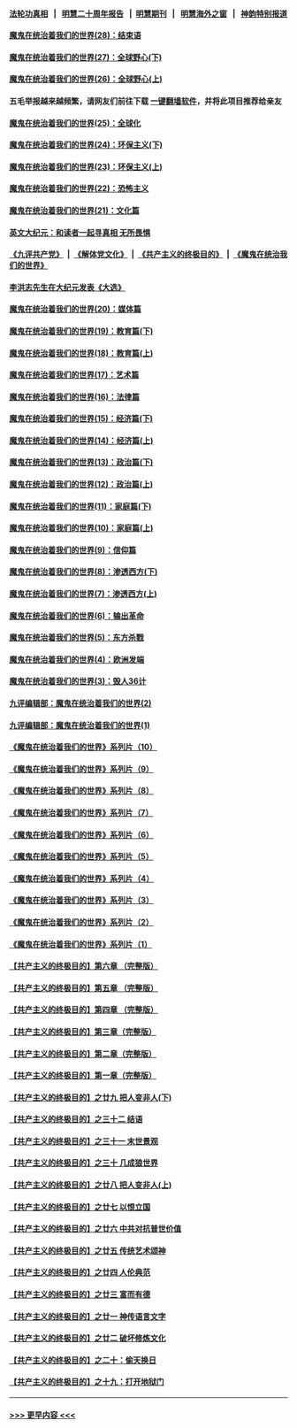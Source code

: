 #### [法轮功真相](https://github.com/gfw-breaker/truth/blob/master/README.md?t=0) &nbsp;&nbsp;|&nbsp;&nbsp; [明慧二十周年报告](https://github.com/gfw-breaker/mh-reports/blob/master/README.md?t=0) &nbsp;&nbsp;|&nbsp;&nbsp;[明慧期刊](https://github.com/gfw-breaker/mh-qikan) &nbsp;&nbsp;|&nbsp;&nbsp; [明慧海外之窗](https://github.com/gfw-breaker/mh-news/blob/master/README.md?t=0) &nbsp;&nbsp;|&nbsp;&nbsp; [神韵特别报道](https://github.com/gfw-breaker/mh-news/blob/master/shenyun.md?t=0)
#### [魔鬼在统治着我们的世界(28)：结束语](../pages/nsc422/n10936246.md?t=07181501) 
#### [魔鬼在统治着我们的世界(27)：全球野心(下)](../pages/nsc422/n10928319.md?t=07181501) 
#### [魔鬼在统治着我们的世界(26)：全球野心(上)](../pages/nsc422/n10900318.md?t=07181501) 
#### 五毛举报越来越频繁，请网友们前往下载 [一键翻墙软件](https://github.com/gfw-breaker/ssr-accounts)，并将此项目推荐给亲友
#### [魔鬼在统治着我们的世界(25)：全球化](../pages/nsc422/n10788205.md?t=07181501) 
#### [魔鬼在统治着我们的世界(24)：环保主义(下)](../pages/nsc422/n10695307.md?t=07181501) 
#### [魔鬼在统治着我们的世界(23)：环保主义(上)](../pages/nsc422/n10688613.md?t=07181501) 
#### [魔鬼在统治着我们的世界(22)：恐怖主义](../pages/nsc422/n10614727.md?t=07181501) 
#### [魔鬼在统治着我们的世界(21)：文化篇](../pages/nsc422/n10597706.md?t=07181501) 
#### [英文大纪元：和读者一起寻真相 无所畏惧](../pages/nsc422/n12542027.md?t=07181501) 
#### [《九评共产党》](https://github.com/begood0513/9ping.md/blob/master/README.md) &nbsp;|&nbsp; [《解体党文化》](../../../../jtdwh.md/blob/master/README.md)  &nbsp;|&nbsp; [《共产主义的终极目的》](../../../../gczydzjmd.md/blob/master/README.md) &nbsp;|&nbsp; [《魔鬼在统治我们的世界》](../../../../mgztzwmdsj.md/blob/master/README.md) 
#### [李洪志先生在大纪元发表《大选》](../pages/nsc422/n12534746.md?t=07181501) 
#### [魔鬼在统治着我们的世界(20)：媒体篇](../pages/nsc422/n10586579.md?t=07181501) 
#### [魔鬼在统治着我们的世界(19)：教育篇(下)](../pages/nsc422/n10564808.md?t=07181501) 
#### [魔鬼在统治着我们的世界(18)：教育篇(上)](../pages/nsc422/n10526970.md?t=07181501) 
#### [魔鬼在统治着我们的世界(17)：艺术篇](../pages/nsc422/n10499093.md?t=07181501) 
#### [魔鬼在统治着我们的世界(16)：法律篇](../pages/nsc422/n10485969.md?t=07181501) 
#### [魔鬼在统治着我们的世界(15)：经济篇(下)](../pages/nsc422/n10469975.md?t=07181501) 
#### [魔鬼在统治着我们的世界(14)：经济篇(上)](../pages/nsc422/n10457370.md?t=07181501) 
#### [魔鬼在统治着我们的世界(13)：政治篇(下)](../pages/nsc422/n10448270.md?t=07181501) 
#### [魔鬼在统治着我们的世界(12)：政治篇(上)](../pages/nsc422/n10444576.md?t=07181501) 
#### [魔鬼在统治着我们的世界(11)：家庭篇(下)](../pages/nsc422/n10440961.md?t=07181501) 
#### [魔鬼在统治着我们的世界(10)：家庭篇(上)](../pages/nsc422/n10435448.md?t=07181501) 
#### [魔鬼在统治着我们的世界(9)：信仰篇](../pages/nsc422/n10432159.md?t=07181501) 
#### [魔鬼在统治着我们的世界(8)：渗透西方(下)](../pages/nsc422/n10429603.md?t=07181501) 
#### [魔鬼在统治着我们的世界(7)：渗透西方(上)](../pages/nsc422/n10426013.md?t=07181501) 
#### [魔鬼在统治着我们的世界(6)：输出革命](../pages/nsc422/n10421536.md?t=07181501) 
#### [魔鬼在统治着我们的世界(5)：东方杀戮](../pages/nsc422/n10417707.md?t=07181501) 
#### [魔鬼在统治着我们的世界(4)：欧洲发端](../pages/nsc422/n10414890.md?t=07181501) 
#### [魔鬼在统治着我们的世界(3)：毁人36计](../pages/nsc422/n10411583.md?t=07181501) 
#### [九评编辑部：魔鬼在统治着我们的世界(2)](../pages/nsc422/n10410036.md?t=07181501) 
#### [九评编辑部：魔鬼在统治着我们的世界(1)](../pages/nsc422/n10406825.md?t=07181501) 
#### [《魔鬼在统治着我们的世界》系列片（10）](../pages/nsc422/n12292670.md?t=07181501) 
#### [《魔鬼在统治着我们的世界》系列片（9）](../pages/nsc422/n12290859.md?t=07181501) 
#### [《魔鬼在统治着我们的世界》系列片（8）](../pages/nsc422/n12287445.md?t=07181501) 
#### [《魔鬼在统治着我们的世界》系列片（7）](../pages/nsc422/n12283425.md?t=07181501) 
#### [《魔鬼在统治着我们的世界》系列片（6）](../pages/nsc422/n12282314.md?t=07181501) 
#### [《魔鬼在统治着我们的世界》系列片（5）](../pages/nsc422/n12281419.md?t=07181501) 
#### [《魔鬼在统治着我们的世界》系列片（4）](../pages/nsc422/n12274024.md?t=07181501) 
#### [《魔鬼在统治着我们的世界》系列片（3）](../pages/nsc422/n12271322.md?t=07181501) 
#### [《魔鬼在统治着我们的世界》系列片（2）](../pages/nsc422/n12269049.md?t=07181501) 
#### [《魔鬼在统治着我们的世界》系列片（1）](../pages/nsc422/n12267575.md?t=07181501) 
#### [【共产主义的终极目的】第六章 （完整版）](../pages/nsc422/n11428913.md?t=07181501) 
#### [【共产主义的终极目的】第五章 （完整版）](../pages/nsc422/n11428912.md?t=07181501) 
#### [【共产主义的终极目的】第四章 （完整版）](../pages/nsc422/n11428907.md?t=07181501) 
#### [【共产主义的终极目的】第三章（完整版）](../pages/nsc422/n11428848.md?t=07181501) 
#### [【共产主义的终极目的】第二章（完整版）](../pages/nsc422/n11428831.md?t=07181501) 
#### [【共产主义的终极目的】第一章（完整版）](../pages/nsc422/n11417651.md?t=07181501) 
#### [【共产主义的终极目的】之廿九 把人变非人(下)](../pages/nsc422/n11344140.md?t=07181501) 
#### [【共产主义的终极目的】之三十二 结语](../pages/nsc422/n11360535.md?t=07181501) 
#### [【共产主义的终极目的】之三十一 末世景观](../pages/nsc422/n11351129.md?t=07181501) 
#### [【共产主义的终极目的】之三十 几成狼世界](../pages/nsc422/n11348280.md?t=07181501) 
#### [【共产主义的终极目的】之廿八 把人变非人(上)](../pages/nsc422/n11340492.md?t=07181501) 
#### [【共产主义的终极目的】之廿七 以恨立国](../pages/nsc422/n11336944.md?t=07181501) 
#### [【共产主义的终极目的】之廿六 中共对抗普世价值](../pages/nsc422/n11324785.md?t=07181501) 
#### [【共产主义的终极目的】之廿五 传统艺术颂神](../pages/nsc422/n11296396.md?t=07181501) 
#### [【共产主义的终极目的】之廿四 人伦典范](../pages/nsc422/n11296397.md?t=07181501) 
#### [【共产主义的终极目的】之廿三 富而有德](../pages/nsc422/n11283598.md?t=07181501) 
#### [【共产主义的终极目的】之廿一 神传语言文字](../pages/nsc422/n11263265.md?t=07181501) 
#### [【共产主义的终极目的】之廿二 破坏修炼文化](../pages/nsc422/n11245728.md?t=07181501) 
#### [【共产主义的终极目的】之二十：偷天换日](../pages/nsc422/n11238846.md?t=07181501) 
#### [【共产主义的终极目的】之十九：打开地狱门](../pages/nsc422/n11206376.md?t=07181501) 

----
#### [ >>> 更早内容 <<< ](../indexes/nsc422-earlier.md)
